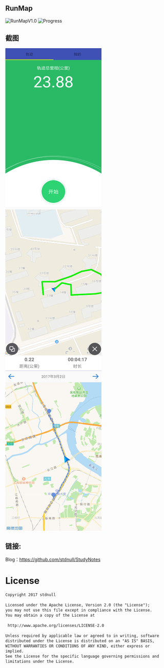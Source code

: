 ## RunMap
![RunMapV1.0](https://github.com/stdnull/RunMap/blob/v1.0/readme/runmap_version.svg)
![Progress](https://github.com/stdnull/RunMap/blob/v1.0/readme/runmap_state.svg)

## 截图

<img src="/readme/runmap_first.png" alt="main" title="screenshot" width="300" height="500" />
<img src="/readme/runmap_main_1.png" alt="main" title="screenshot" width="300" height="500" />
<img src="/readme/runmap_main_2.png" alt="main" title="screenshot" width="300" height="500" />


## 链接:

Blog：https://github.com/stdnull/StudyNotes

License
============

    Copyright 2017 stdnull

	Licensed under the Apache License, Version 2.0 (the "License");
	you may not use this file except in compliance with the License.
	You may obtain a copy of the License at

     http://www.apache.org/licenses/LICENSE-2.0

	Unless required by applicable law or agreed to in writing, software
	distributed under the License is distributed on an "AS IS" BASIS,
	WITHOUT WARRANTIES OR CONDITIONS OF ANY KIND, either express or implied.
	See the License for the specific language governing permissions and
	limitations under the License.